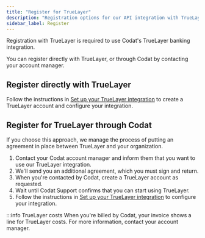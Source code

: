 ```yaml
---
title: "Register for TrueLayer"
description: "Registration options for our API integration with TrueLayer"
sidebar_label: Register
---
```


Registration with TrueLayer is required to use Codat's TrueLayer banking integration.

You can register directly with TrueLayer, or through Codat by contacting your account manager.

## Register directly with TrueLayer

Follow the instructions in [Set up your TrueLayer integration](/integrations/banking/truelayer/set-up-truelayer-2) to create a TrueLayer account and configure your integration.

## Register for TrueLayer through Codat

If you choose this approach, we manage the process of putting an agreement in place between TrueLayer and your organization.

1. Contact your Codat account manager and inform them that you want to use our TrueLayer integration.
2. We'll send you an additional agreement, which you must sign and return.
3. When you're contacted by Codat, create a TrueLayer account as requested.
4. Wait until Codat Support confirms that you can start using TrueLayer.
5. Follow the instructions in [Set up your TrueLayer integration](/integrations/banking/truelayer/set-up-truelayer-2) to configure your integration.

:::info TrueLayer costs
When you're billed by Codat, your invoice shows a line for TrueLayer costs. For more information, contact your account manager.
